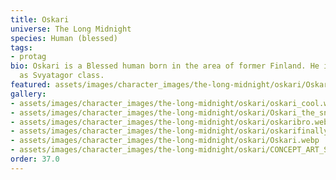 ```yaml
---
title: Oskari
universe: The Long Midnight
species: Human (blessed)
tags:
- protag
bio: Oskari is a Blessed human born in the area of former Finland. He is categorized
  as Svyatagor class.
featured: assets/images/character_images/the-long-midnight/oskari/Oskari_the_snow.webp
gallery:
- assets/images/character_images/the-long-midnight/oskari/oskari_cool.webp
- assets/images/character_images/the-long-midnight/oskari/Oskari_the_snow.webp
- assets/images/character_images/the-long-midnight/oskari/oskaribro.webp
- assets/images/character_images/the-long-midnight/oskari/oskarifinally.webp
- assets/images/character_images/the-long-midnight/oskari/Oskari.webp
- assets/images/character_images/the-long-midnight/oskari/CONCEPT_ART_SNOWFIELD.webp
order: 37.0
---
```

